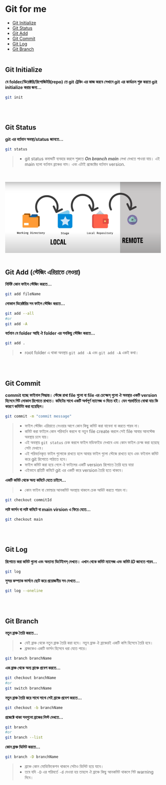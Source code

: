 # **Git for me**

-  [Git Initialize](#git-initialize)
-  [Git Status](#git-status)
-  [Git Add](#git-add-স্টেজিং-এরিয়াতে-নেওয়া)
-  [Git Commit](#git-commit)
-  [Git Log](#git-log)
-  [Git Branch](#git-branch)
   <br>
   <br>

## Git Initialize

**যে folder/ডিরেক্টরি/রিপোজিটরি(repo) তে git ট্রেকিং এর কাজ করবে সেখানে git এর কার্যক্রম শুরু করতে git initialize করার জন্য...**

```bash
git init
```

<br>
<br>

## Git Status

**git এর বর্তমান অবস্থা/status জানতে...**

```bash
git status
```

> -  git status কমান্ডটি ব্যবহার করলে শুরুতে **_On branch main_** লেখা দেখতে পাওয়া যায়। এই main হলো বর্তমান ব্রাঞ্চের নাম। এবং এটাই প্রজেক্টের বর্তমান version.

<br>
<br>

<img src="./img/map.png" alt="image">
<br>
<br>

## Git Add (স্টেজিং এরিয়াতে নেওয়া)

**নির্দিষ্ট কোন ফাইল স্টেজিং করতে...**

```bash
git add fileName
```

**লোকাল ডিরেক্টরির সব ফাইল স্টেজিং করতে...**

```bash
git add --all
#or
git add -A
```

**বর্তমান যে folder আছি ঐ folder এর সবকিছু স্টেজিং করতে...**

```bash
git add .
```

> -  root folder এ থাকা অবস্থায় `git add -A` এবং `git add -A` একই কথা।

<br>
<br>

## Git Commit

**commit হচ্ছে ফাইনাল সিদ্ধান্ত। স্টেজে রাখা file গুলো বা file এর চেন্জেস্ গুলো ঐ অবস্থার একটি version হিসেবে গিট লোকাল রিপোতে রাখতে। কমিটের সাথে একটি অর্থপূর্ণ ম্যাসেজ ও দিতে হই। যেন পরবর্তিতে বোঝা যায় কি কারণে কমিটটা করা হয়েছিল।**

```bash
git commit -m "commit message"
```

> -  ফাইল স্টেজিং এরিয়াতে নেওয়ার আগে কোন কিছু কমিট করা যাবেনা বা করতে পারব না।
> -  কমিট করা ফাইলে কোন পরিবর্তন করলে বা নতুন file create করলে সেই file আবার আনস্টেজ অবস্থায় চলে যায়।
> -  এই অবস্থায় `git status` চেক করলে ফাইল মডিফাইড দেখাবে এবং কোন ফাইল চেন্জ করা হয়েছে সেটা দেখাবে।
> -  এই পরিবর্তনকৃত ফাইল গুলোকে রাখতে হলে আবার ফাইল গুলো স্টেজে রাখতে হবে এবং ফইনাল কমিট করে git রিপোতে পাঠাতে হবে।
> -  ফাইল কমিট করা হয়ে গেলে ঐ ফাইলের একটি version রিপোতে তৈরি হয়ে যায়া
> -  এইভাবে প্রতিটি কমিটে git এর একটি করে version তৈরি হতে থাকবে।

**একটি কমিট থেকে অন্য কমিটে যেতে চাইলে...**

> -  কোন ফাইল বা ফোল্ডার আনকমিট অবস্থায় থাকলে চেক আউট করতে পারব না।

```bash
git checkout commitId
```

**লাষ্ট ভার্সন বা লাষ্ট কমিটে বা main virsion এ ফিরে যেতে...**

```bash
git checkout main
```

<br>
<br>

## Git Log

**রিপোতে করা কমিট গুলো এবং অন্যান্য ডিটেইলস্ দেখতে। এখান থেকে কমিট ম্যাসেজ এবং কমিট **_ID_** জানতে পারব...**

```bash
git log
```

**সুন্দর কম্প্যাক ভার্সনে ছোট করে প্রয়োজনীয় সব দেখতে...**

```bash
git log --oneline
```

<br>
<br>

## Git Branch

**নতুন ব্রাঞ্চ তৈরি করতে...**

> -  যেই ব্রাঞ্চ থেকে নতুন ব্রাঞ্চ তৈরি করা হবে। নতুন ব্রাঞ্চ ঐ ব্রাঞ্চেরই একটি কপি হিসেবে তৈরি হবে।
> -  ব্রাঞ্চকেও একটি ভার্সন হিসেবে ধরা যেতে পারে।

```bash
git branch branchName
```

**এক ব্রাঞ্চ থেকে অন্য ব্রাঞ্চে প্রবেশ করতে...**

```bash
git checkout branchName
#or
git switch branchName
```

**নতুন ব্রাঞ্চ তৈরি করে সাথে সাথে সেই ব্রাঞ্চে প্রবেশ করতে...**

```bash
git checkout -b branchName
```

**প্রজেক্টে থাকা সবগুলো ব্রাঞ্চের লিস্ট দেখতে...**

```bash
git branch
#or
git branch --list
```

**কোন ব্রাঞ্চ ডিলিট করতে...**

```bash
git branch -D branchName
```

> -  ব্রাঞ্চে কোন মোডিফিকেশন থাকলে সেটাও ডিলিট হয়ে যাবে।
> -  তবে যদি `-D` এর পরিবর্তে `-d` দেওয়া হয় তাহলে ঐ ব্রাঞ্চে কিছু আনকমিট থাকলে গিট warning দিবে।

<br>
<br>

##
